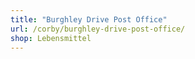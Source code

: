 ```yaml
---
title: "Burghley Drive Post Office"
url: /corby/burghley-drive-post-office/
shop: Lebensmittel
---
```

